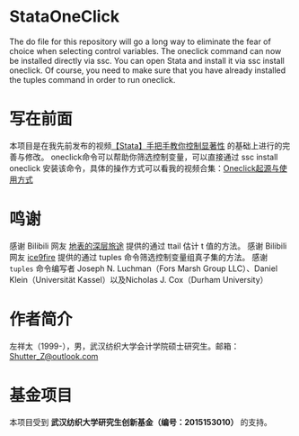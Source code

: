 # StataOneClick
The do file for this repository will go a long way to eliminate the fear of choice when selecting control variables.
The oneclick command can now be installed directly via ssc. You can open Stata and install it via ssc install oneclick. Of course, you need to make sure that you have already installed the tuples command in order to run oneclick.


# 写在前面
本项目是在我先前发布的视频[【Stata】手把手教你控制显著性](https://www.bilibili.com/video/BV1ZT4y1m7Rs/) 的基础上进行的完善与修改。
oneclick命令可以帮助你筛选控制变量，可以直接通过 ssc install oneclick 安装该命令，具体的操作方式可以看我的视频合集：[Oneclick起源与使用方式](https://www.bilibili.com/video/BV1ZT4y1m7Rs/?spm_id_from=333.788&vd_source=eabf2bfb3566fec2d8cf70a6545702f0)


# 鸣谢
感谢 Bilibili 网友 [地表的深层旅途](https://space.bilibili.com/32017974) 提供的通过 ttail 估计 t 值的方法。
感谢 Bilibili 网友 [ice9fire](https://space.bilibili.com/361814859) 提供的通过 tuples 命令筛选控制变量组真子集的方法。
感谢 `tuples` 命令编写者 Joseph N. Luchman（Fors Marsh Group LLC）、Daniel Klein（Universität Kassel）以及Nicholas J. Cox（Durham University）


# 作者简介
左祥太（1999-），男，武汉纺织大学会计学院硕士研究生。邮箱：Shutter_Z@outlook.com


# 基金项目
本项目受到 **武汉纺织大学研究生创新基金（编号：2015153010）** 的支持。
